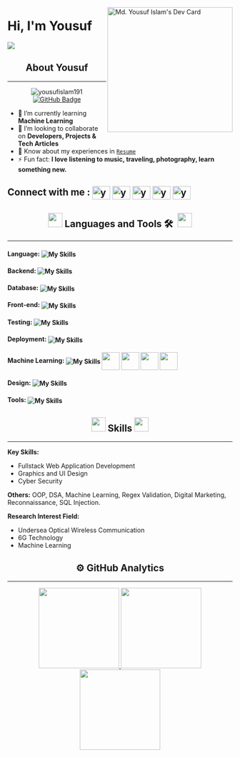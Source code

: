 <a href="https://app.daily.dev/yousufislam191" target="_blank"><img src="https://api.daily.dev/devcards/v2/mxe6Mbh89ddd9u0Cou3D0.png?r=xb0" width="280" align="right" alt="Md. Yousuf Islam's Dev Card"/></a>
<h1 align="left">Hi, I'm <strong>Yousuf</strong></h1>

<p align="left">
  <a href="https://github.com/DenverCoder1/readme-typing-svg"><img src="https://readme-typing-svg.herokuapp.com?lines=Graduated+from+Leading+University;Fullstack+Web+Application+Developer;Graphics+and+UI+Designer;Cyber+Security+Specialist&left=true&width=400&height=45"></a>
</p>

<h2 align="center"><strong>About Yousuf</strong></h2>

---

<p align="center"> 
<img src="https://komarev.com/ghpvc/?username=yousufislam&label=Profile%20views&color=0e75b6&style=flat" alt="yousufislam191" /> 
<a  href="https://github.com/yousufislam191?tab=followers"><img src="https://img.shields.io/github/followers/yousufislam191?label=Followers&style=social" alt="GitHub Badge"></a>
</p>

- 🌱 I’m currently learning **Machine Learning**
- 👯 I’m looking to collaborate on **Developers, Projects & Tech Articles**
- 📄 Know about my experiences in [`Resume`](https://drive.google.com/file/d/14IE6-O4ZH2EYK4pA_2TLnVmdB5y1iuXB/view?usp=sharing "Yousuf Resume")
- ⚡ Fun fact: **I love listening to music, traveling, photography, learn something new.**

<!-- [resume]: https://drive.google.com/file/d/14IE6-O4ZH2EYK4pA_2TLnVmdB5y1iuXB/view?usp=sharing "Yousuf Resume" -->

<h2 align="left">
Connect with me : 
<a href="https://twitter.com/yousufislam_191" target="_blank"><img align="center" src="https://raw.githubusercontent.com/rahuldkjain/github-profile-readme-generator/master/src/images/icons/Social/twitter.svg" alt="yousufislam_191" height="30" width="40" /></a>
<a href="https://linkedin.com/in/yousufislam191" target="_blank"><img align="center" src="https://raw.githubusercontent.com/rahuldkjain/github-profile-readme-generator/master/src/images/icons/Social/linked-in-alt.svg" alt="yousufislam191" height="30" width="40" /></a>
<a href="https://fb.com/yousufislam191" target="_blank"><img align="center" src="https://raw.githubusercontent.com/rahuldkjain/github-profile-readme-generator/master/src/images/icons/Social/facebook.svg" alt="yousufislam191" height="30" width="40" /></a>
<a href="https://instagram.com/yousufislam191" target="_blank"><img align="center" src="https://raw.githubusercontent.com/rahuldkjain/github-profile-readme-generator/master/src/images/icons/Social/instagram.svg" alt="yousufislam191" height="30" width="40" /></a>
<a href="https://kaggle.com/yousufislam191" target="_blank"><img align="center" src="https://raw.githubusercontent.com/rahuldkjain/github-profile-readme-generator/master/src/images/icons/Social/kaggle.svg" alt="yousufislam191" height="30" width="40" /></a>
</h2>

<h2 align="center"><img src = "https://media2.giphy.com/media/QssGEmpkyEOhBCb7e1/giphy.gif?cid=ecf05e47a0n3gi1bfqntqmob8g9aid1oyj2wr3ds3mg700bl&rid=giphy.gif" width = 32px> Languages and Tools 🛠 &nbsp;<img src = "https://media2.giphy.com/media/QssGEmpkyEOhBCb7e1/giphy.gif?cid=ecf05e47a0n3gi1bfqntqmob8g9aid1oyj2wr3ds3mg700bl&rid=giphy.gif" width = 32px></h2>

---
<h4>
  <strong>Language:</strong>
    <img align="center" src="https://skillicons.dev/icons?i=js,python,c,dart" alt="My Skills">
</h4>
<h4>
  <strong>Backend:</strong>
    <img align="center" src="https://skillicons.dev/icons?i=nodejs,expressjs,sequelize" alt="My Skills">
</h4>
<h4>
  <strong>Database:</strong>
    <img align="center" src="https://skillicons.dev/icons?i=mongodb,mysql,postgres,firebase" alt="My Skills">
</h4>
<h4>
  <strong>Front-end:</strong>
    <img align="center" src="https://skillicons.dev/icons?i=react,materialui,tailwind,bootstrap,flutter" alt="My Skills">
</h4>
<h4>
  <strong>Testing:</strong>
    <img align="center" src="https://skillicons.dev/icons?i=jest" alt="My Skills">
</h4>
<h4>
  <strong>Deployment:</strong>
    <img align="center" src="https://skillicons.dev/icons?i=azure,docker,vercel" alt="My Skills">
</h4>
<h4>
  <strong>Machine Learning:</strong>
    <img align="center" src="https://skillicons.dev/icons?i=sklearn" alt="My Skills">
  <img align="center" style="margin-left=-20;" src="https://cdn.jsdelivr.net/gh/devicons/devicon/icons/numpy/numpy-original.svg" width="40" height="40" />
<img align="center" src="https://cdn.jsdelivr.net/gh/devicons/devicon/icons/pandas/pandas-original-wordmark.svg" width="40" height="40" />
<img align="center" src="https://upload.wikimedia.org/wikipedia/commons/thumb/8/84/Matplotlib_icon.svg/2048px-Matplotlib_icon.svg.png" width="40" height="40" />
<img align="center" src="https://raw.githubusercontent.com/mwaskom/seaborn/master/doc/_static/logo-wide-lightbg.svg" height="40" />
</h4>
<h4>
  <strong>Design:</strong>
    <img align="center" src="https://skillicons.dev/icons?i=figma,ps,xd" alt="My Skills">
</h4>
<h4>
  <strong>Tools:</strong>
    <img align="center" src="https://skillicons.dev/icons?i=git,github,postman,vscode," alt="My Skills">
</h4>

<h2 align="center"><img src = "https://media2.giphy.com/media/QssGEmpkyEOhBCb7e1/giphy.gif?cid=ecf05e47a0n3gi1bfqntqmob8g9aid1oyj2wr3ds3mg700bl&rid=giphy.gif" width = 32px> Skills <img src = "https://media2.giphy.com/media/QssGEmpkyEOhBCb7e1/giphy.gif?cid=ecf05e47a0n3gi1bfqntqmob8g9aid1oyj2wr3ds3mg700bl&rid=giphy.gif" width = 32px></h2>

---

<!-- <img alt="Night Coding" src="https://raw.githubusercontent.com/AVS1508/AVS1508/master/assets/Night-Coding.gif" align="right"/> -->

**Key Skills:**

- Fullstack Web Application Development
- Graphics and UI Design
- Cyber Security

**Others:** OOP, DSA, Machine Learning, Regex Validation, Digital Marketing, Reconnaissance, SQL Injection.

**Research Interest Field:**

- Undersea Optical Wireless Communication
- 6G Technology
- Machine Learning
  <br>

<!-- <h2 align="center">Leetcode Status</h2>

---

![Leetcode Stats](https://leetcard.jacoblin.cool/Yousufislam191?ext=heatmap)<br><br> -->

<h2 align="center">⚙️&nbsp;GitHub Analytics</h2>

---

<p align="center">
<a href="https://github.com/yousufislam191">
  <img height="180em" src="https://github-readme-stats-eight-theta.vercel.app/api?username=yousufislam191&show_icons=true&theme=algolia&include_all_commits=true&count_private=true"/>
  <img height="180em" src="https://github-readme-stats-eight-theta.vercel.app/api/top-langs/?username=yousufislam191&layout=compact&langs_count=8&theme=algolia"/> <img height="180em" src="https://github-readme-streak-stats.herokuapp.com/?user=yousufislam191&theme=radical">
</a>
</p>
